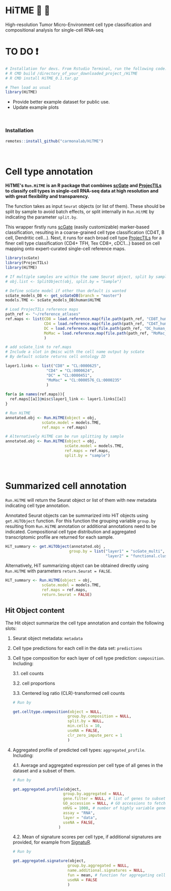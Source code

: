# HiTME :dart: :facepunch:

High-resolution Tumor Micro-Environment cell type classification and compositional analysis for single-cell RNA-seq

# TO DO ❗

``` r
# Installation for devs. From Rstudio Terminal, run the following code:
# R CMD build /directory_of_your_downloaded_project_/HiTME
# R CMD install HiTME_0.1.tar.gz

# Then load as usual
library(HiTME)
```

-   Provide better example dataset for public use.
-   Update example plots

<br>

### Installation

``` r
remotes::install_github("carmonalab/HiTME")
```

<br>

# Cell type annotation

**HiTME's `Run.HiTME` is an R package that combines [scGate](https://github.com/carmonalab/scGate) and [ProjecTILs](https://github.com/carmonalab/ProjecTILs) to classify cell types in single-cell RNA-seq data at high resolution and with great flexibility and transparency.**

The function takes as input `Seurat` objects (or list of them). These should be split by sample to avoid batch effects, or split internally in `Run.HitME` by indicating the parameter `split.by`.

This wrapper firstly runs [scGate](https://github.com/carmonalab/scGate) (easily customizable) marker-based classification, resulting in a coarse-grained cell type classification (CD4T, B cell, Dendritic cell...). Next, it runs for each broad cell type [ProjecTILs](https://github.com/carmonalab/ProjecTILs) for a finer cell type classification (CD4+ TFH, Tex CD8+, cDC1...) based on cell mapping onto expert-curated single-cell reference maps.

``` r
library(scGate)
library(ProjecTILs)
library(HiTME)

# If multiple samples are within the same Seurat object, split by sample.
# obj.list <- SplitObject(obj, split.by = "Sample")

# Define scGate model if other than default is wanted
scGate_models_DB <- get_scGateDB(branch = "master")
models.TME <- scGate_models_DB$human$HiTME

# Load ProjecTILs reference maps
path_ref <- "~/reference_atlases"
ref.maps <- list(CD8 = load.reference.map(file.path(path_ref, "CD8T_human_ref_v1.rds")),
                 CD4 = load.reference.map(file.path(path_ref, "CD4T_human_ref_v2.rds")),
                 DC = load.reference.map(file.path(path_ref, "DC_human_ref_v1.rds")),
                 MoMac = load.reference.map(file.path(path_ref, "MoMac_human_v1.rds"))
                 )

# add scGate_link to ref.maps
# Include a slot in @misc with the cell name output by scGate
# By default scGate returns cell ontology ID

layer1.links <- list("CD8" = "CL:0000625",
                  "CD4" = "CL:0000624",
                  "DC" = "CL:0000451",
                  "MoMac" = "CL:0000576_CL:0000235"
                  )
                  
for(a in names(ref.maps)){
  ref.maps[[a]]@misc$layer1_link <- layer1.links[[a]]
}

# Run HiTME
annotated.obj <- Run.HiTME(object = obj,
                scGate.model = models.TME,
                ref.maps = ref.maps)

# Alternatively HiTME can be run splitting by sample
annotated.obj <- Run.HiTME(object = obj,
                          scGate.model = models.TME,
                          ref.maps = ref.maps,
                          split.by = "sample")
```

<br>

# Summarized cell annotation

`Run.HiTME` will return the Seurat object or list of them with new metadata indicating cell type annotation.

Annotated Seurat objects can be summarized into HiT objects using `get.HiTObject` function. For this function the grouping variable `group.by` resulting from `Run.HiTME` annotation or additional annotations need to be indicated. Compositional cell type distribution and aggregated transcriptomic profile are returned for each sample.

``` r
HiT_summary <- get.HiTObject(annotated.obj ,
                            group.by = list("layer1" = "scGate_multi",
                                            "layer2" = "functional.cluster"))
```

Alternatively, HiT summarizing object can be obtained directly using `Run.HiTME` with parameters `return.Seurat = FALSE`.

``` r
HiT_summary <- Run.HiTME(object = obj,
                scGate.model = models.TME,
                ref.maps = ref.maps,
                return.Seurat = FALSE)
```

## Hit Object content

The Hit object summarize the cell type annotation and contain the following slots:

1.  Seurat object metadata: `metadata`

2.  Cell type predictions for each cell in the data set: `predictions`

3.  Cell type composition for each layer of cell type prediction: `composition`. Including:

    3.1.  cell counts 
    
    3.2.  cell proportions 
    
    3.3.  Centered log ratio (CLR)-transformed cell counts
    

    ``` r
    # Run by

    get.celltype.composition(object = NULL,
                            group.by.composition = NULL,
                            split.by = NULL,
                            min.cells = 10,
                            useNA = FALSE,
                            clr_zero_impute_perc = 1
                            )
    ```

4.  Aggregated profile of predicted cell types: `aggregated_profile`. Including:

    4.1. Average and aggregated expression per cell type of all genes in the dataset and a subset of them.

    ``` r
    # Run by

    get.aggregated.profile(object,
                          group.by.aggregated = NULL,
                          gene.filter = NULL, # list of genes to subset
                          GO_accession = NULL, # GO accessions to fetch for subsetting
                          nHVG = 1000, # number of highly variable genes to subset
                          assay = "RNA",
                          layer = "data",
                          useNA = FALSE,
                        )

    ```

    4.2. Mean of signature scores per cell type, if additional signatures are provided, for example from [SignatuR](https://github.com/carmonalab/SignatuR).

    ``` r
    # Run by

    get.aggregated.signature(object,
                            group.by.aggregated = NULL,
                            name.additional.signatures = NULL,
                            fun = mean, # function for aggregating cell-wise signature scores
                            useNA = FALSE
                            )
    ```
